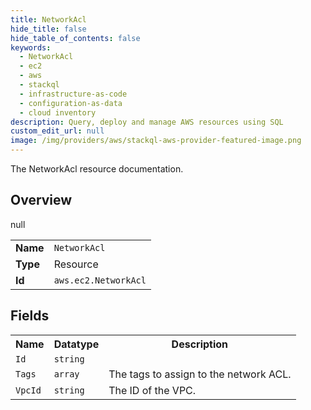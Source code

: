 ```yaml
---
title: NetworkAcl
hide_title: false
hide_table_of_contents: false
keywords:
  - NetworkAcl
  - ec2
  - aws
  - stackql
  - infrastructure-as-code
  - configuration-as-data
  - cloud inventory
description: Query, deploy and manage AWS resources using SQL
custom_edit_url: null
image: /img/providers/aws/stackql-aws-provider-featured-image.png
---
```

The NetworkAcl resource documentation.

## Overview
<table><tbody>
<tr><td><b>Name</b></td><td><code>NetworkAcl</code></td></tr>
<tr><td><b>Type</b></td><td>Resource</td></tr>
null
<tr><td><b>Id</b></td><td><code>aws.ec2.NetworkAcl</code></td></tr>
</tbody></table>

## Fields
<table><tbody>
<tr><th>Name</th><th>Datatype</th><th>Description</th></tr>
<tr><td><code>Id</code></td><td><code>string</code></td><td></td></tr><tr><td><code>Tags</code></td><td><code>array</code></td><td>The tags to assign to the network ACL.</td></tr><tr><td><code>VpcId</code></td><td><code>string</code></td><td>The ID of the VPC.</td></tr>
</tbody></table>